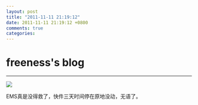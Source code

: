 ```yaml
---
layout: post
title: "2011-11-11 21:19:12"
date: 2011-11-11 21:19:12 +0800
comments: true
categories: 
---
```


# freeness's blog

----------

![](http://okqmqrbgo.bkt.clouddn.com/201111112119121.jpg)

>
EMS真是没得救了，快件三天时间停在原地没动，无语了。